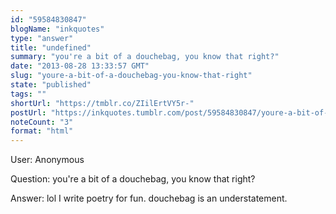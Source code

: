 ```yaml
---
id: "59584830847"
blogName: "inkquotes"
type: "answer"
title: "undefined"
summary: "you're a bit of a douchebag, you know that right?"
date: "2013-08-28 13:33:57 GMT"
slug: "youre-a-bit-of-a-douchebag-you-know-that-right"
state: "published"
tags: ""
shortUrl: "https://tmblr.co/ZIilErtVY5r-"
postUrl: "https://inkquotes.tumblr.com/post/59584830847/youre-a-bit-of-a-douchebag-you-know-that-right"
noteCount: "3"
format: "html"
---
```


User: Anonymous

Question: you're a bit of a douchebag, you know that right?

Answer: lol I write poetry for fun. douchebag is an understatement.

